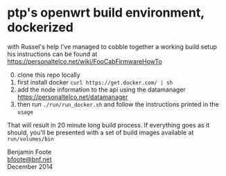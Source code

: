 
# ptp's openwrt build environment, dockerized

with Russel's help I've managed to cobble together a working build setup
his instructions can be found at https://personaltelco.net/wiki/FooCabFirmwareHowTo

 0. clone this repo locally
 1. first install docker `curl https://get.docker.com/ | sh`
 2. add the node information to the api using the datamanager https://personaltelco.net/datamanager
 3. then run `./run/run_docker.sh` and follow the instructions printed in the `usage`

That will result in 20 minute long build process.  If everything goes as it should, you'll be presented with a set of build images available at `run/volumes/bin`


Benjamin Foote   
bfoote@bnf.net   
December 2014